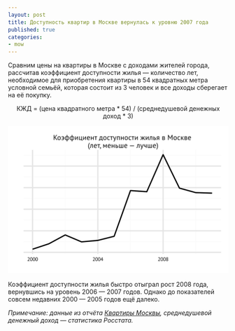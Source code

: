 ```yaml
---
layout: post
title: Доступность квартир в Москве вернулась к уровню 2007 года
published: true
categories:
- mow
---
```


Сравним цены на квартиры в Москве с доходами жителей города, рассчитав коэффициент доступности жилья — количество лет, необходимое для приобретения квартиры в 54 квадратных метра условной семьёй, которая состоит из 3 человек и все доходы сберегает на её покупку.

<p style="text-align:center">
КЖД = (цена квадратного метра * 54) / (среднедушевой денежных доход * 3)
</p>

![Коэффициент доступности жилья в Москве](/images/mow_dostupnost.svg "Коэффициент доступности жилья в Москве")

Коэффициент доступности жилья быстро отыграл рост 2008 года, вернувшись на уровень 2006 — 2007 годов. Однако до показателей совсем недавних 2000 — 2005 годов ещё далеко.

*Примечание: данные из отчёта [Квартиры Москвы](http://www.tradebalance.ru/shop.html#!/~/product/id=16355792), среднедушевой денежный доход — статистика Росстата.*